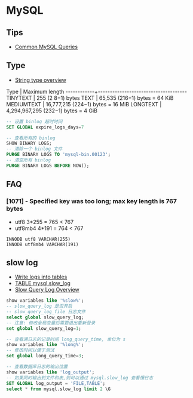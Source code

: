 # MySQL

## Tips
* [Common MySQL Queries](http://www.artfulsoftware.com/infotree/queries.php)

## Type

* [String type overview](http://dev.mysql.com/doc/refman/5.7/en/string-type-overview.html)

Type        | Maximum length
------------+-------------------------------------
TINYTEXT    |           255 (2 8−1) bytes
TEXT        |        65,535 (216−1) bytes = 64 KiB
MEDIUMTEXT  |    16,777,215 (224−1) bytes = 16 MiB
LONGTEXT    | 4,294,967,295 (232−1) bytes =  4 GiB


```sql
-- 设置 binlog 超时时间
SET GLOBAL expire_logs_days=7

-- 查看所有的 binlog
SHOW BINARY LOGS;
-- 清除一个 binlog 文件
PURGE BINARY LOGS TO 'mysql-bin.00123';
-- 清空所有 binlog
PURGE BINARY LOGS BEFORE NOW();
```

## FAQ
### [1071] - Specified key was too long; max key length is 767 bytes

* utf8 3*255 = 765 < 767
* utf8mb4 4*191 = 764 < 767
```
INNODB utf8 VARCHAR(255)
INNODB utf8mb4 VARCHAR(191)
```

## slow log
* [Write logs into tables](https://mariadb.com/kb/en/mariadb/writing-logs-into-tables/)
* [TABLE mysql.slow_log](https://mariadb.com/kb/en/mariadb/mysqlslow_log-table/)
* [Slow Query Log Overview](https://mariadb.com/kb/en/mariadb/slow-query-log-overview/)
```sql
show variables like '%slow%';
-- slow_query_log 是否开启
-- slow_query_log_file 日志文件
select global slow_query_log;
-- 注意: 修改全局变量后需要退出重新登录
set global slow_query_log=1;

-- 查看满日志的记录时间 long_query_time, 单位为 s
show variables like '%long%';
-- 修改时间以便于测试
set global long_query_time=3;

-- 查看数据库日志的输出位置
show variables like 'log_output';
-- 如果同时输出到文件和表,则可以通过 mysql.slow_log 查看慢日志
SET GLOBAL log_output = 'FILE,TABLE';
select * from mysql.slow_log limit 2 \G
```
